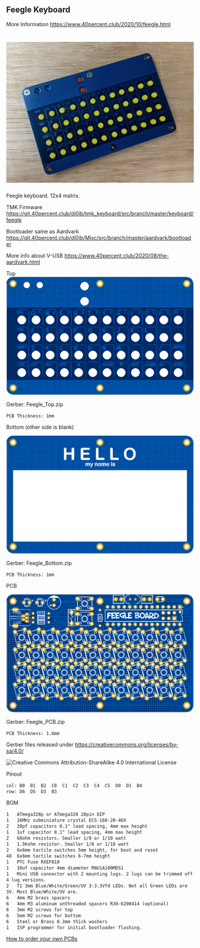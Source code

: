 ## Feegle Keyboard

More Information https://www.40percent.club/2020/10/feegle.html

![Feegle](Feegle.jpg)
======================
Feegle keyboard. 12x4 matrix.

TMK Firmware https://git.40percent.club/di0ib/tmk_keyboard/src/branch/master/keyboard/feegle

Bootloader same as Aardvark https://git.40percent.club/di0ib/Misc/src/branch/master/aardvark/bootloader

More info about V-USB https://www.40percent.club/2020/08/the-aardvark.html


Top
![Feegle PCB Top](Feegle_Top.png)

Gerber: Feegle_Top.zip

    PCB Thickness: 1mm


Bottom (other side is blank)

![Feegle PCB Bottom](Feegle_Bottom.png)

Gerber: Feegle_Bottom.zip

    PCB Thickness: 1mm


PCB

![Feegle PCB](Feegle_PCB.png)

Gerber: Feegle_PCB.zip

    PCB Thickness: 1.6mm
    

Gerber files released under https://creativecommons.org/licenses/by-sa/4.0/

![Creative Commons Attribution-ShareAlike 4.0 International License](https://i.creativecommons.org/l/by-sa/4.0/88x31.png)


Pinout

    col: B0  B1  B2  C0  C1  C2  C3  C4  C5  D0  D1  B4
    row: D6  D5  D3  B3


BOM

    1	ATmega328p or ATmega328 28pin DIP
    1	16MHz subminiature crystal ECS-160-20-46X
    2	20pf capacitors 0.1" lead spacing, 4mm max height
    1	1uf capacitor 0.1" lead spacing, 4mm max height
    2	68ohm resistors. Smaller 1/8 or 1/10 watt
    1	1.5Kohm resistor. Smaller 1/8 or 1/10 watt
    2	6x6mm tactile switches 5mm height, for boot and reset
    48	6x6mm tactile switches 6-7mm height
    1	PTC Fuse RXEF010
    1	10uf capacitor 4mm diameter RNU1A100MDS1
    1	Mini USB connector with 2 mounting lugs. 2 lugs can be trimmed off 4 lug versions.
    2	T1 3mm Blue/White/Green/UV 3-3.3Vfd LEDs. Not all Green LEDs are 3V. Most Blue/White/UV are.
    6	4mm M2 brass spacers
    6	4mm M3 aluminum unthreaded spacers R30-6200414 (optional)
    6	3mm M2 screws for top
    6	5mm M2 screws for bottom
    6	Steel or Brass 0.3mm thick washers
    1	ISP programmer for initial bootloader flashing.

[How to order your own PCBs](http://www.40percent.club/2017/03/ordering-pcb.html)
